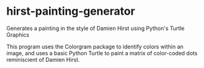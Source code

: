 # hirst-painting-generator
Generates a painting in the style of Damien Hirst using Python's Turtle Graphics

This program uses the Colorgram package to identify colors within an image, and uses a basic Python Turtle to paint a matrix of color-coded dots reminiscient of Damien Hirst.

